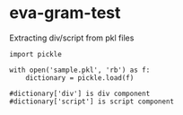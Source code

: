 # eva-gram-test

Extracting div/script from pkl files

```
import pickle

with open('sample.pkl', 'rb') as f:
    dictionary = pickle.load(f)

#dictionary['div'] is div component
#dictionary['script'] is script component
```
